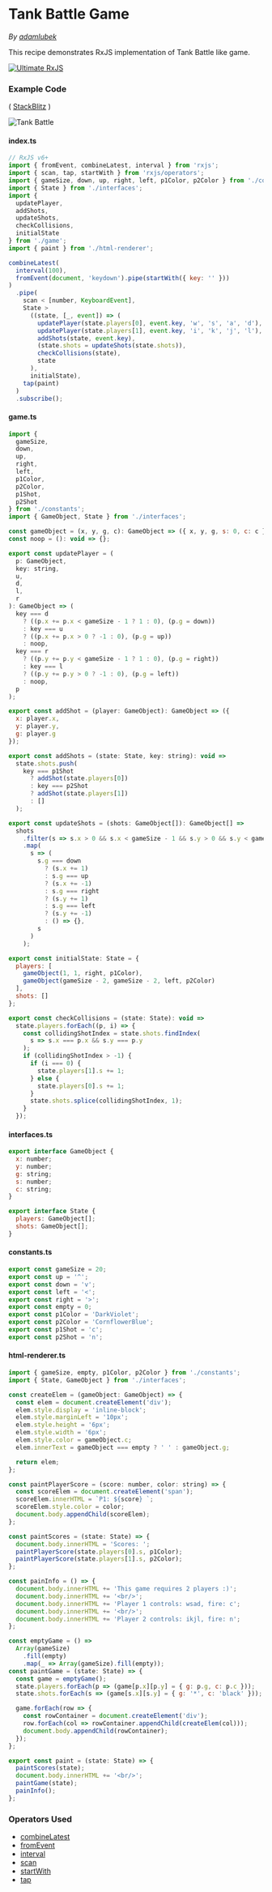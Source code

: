# Tank Battle Game

_By [adamlubek](https://github.com/adamlubek)_

This recipe demonstrates RxJS implementation of Tank Battle like game.

[![Ultimate RxJS](https://drive.google.com/uc?export=view&id=1qq2-q-eVe-F_-d0eSvTyqaGRjpfLDdJz 'Ultimate RxJS')](https://ultimatecourses.com/courses/rxjs?ref=4)

### Example Code

( [StackBlitz](https://stackblitz.com/edit/rxjs-tank-battle?file=index.ts) )

![Tank Battle](https://drive.google.com/uc?export=view&id=1-QeeMZCtd9rp60m9C9yphMW5vs0jQxYW)

#### index.ts

```js
// RxJS v6+
import { fromEvent, combineLatest, interval } from 'rxjs';
import { scan, tap, startWith } from 'rxjs/operators';
import { gameSize, down, up, right, left, p1Color, p2Color } from './constants';
import { State } from './interfaces';
import {
  updatePlayer,
  addShots,
  updateShots,
  checkCollisions,
  initialState
} from './game';
import { paint } from './html-renderer';

combineLatest(
  interval(100),
  fromEvent(document, 'keydown').pipe(startWith({ key: '' }))
)
  .pipe(
    scan < [number, KeyboardEvent],
    State >
      ((state, [_, event]) => (
        updatePlayer(state.players[0], event.key, 'w', 's', 'a', 'd'),
        updatePlayer(state.players[1], event.key, 'i', 'k', 'j', 'l'),
        addShots(state, event.key),
        (state.shots = updateShots(state.shots)),
        checkCollisions(state),
        state
      ),
      initialState),
    tap(paint)
  )
  .subscribe();
```

#### game.ts

```js
import {
  gameSize,
  down,
  up,
  right,
  left,
  p1Color,
  p2Color,
  p1Shot,
  p2Shot
} from './constants';
import { GameObject, State } from './interfaces';

const gameObject = (x, y, g, c): GameObject => ({ x, y, g, s: 0, c: c });
const noop = (): void => {};

export const updatePlayer = (
  p: GameObject,
  key: string,
  u,
  d,
  l,
  r
): GameObject => (
  key === d
    ? ((p.x += p.x < gameSize - 1 ? 1 : 0), (p.g = down))
    : key === u
    ? ((p.x += p.x > 0 ? -1 : 0), (p.g = up))
    : noop,
  key === r
    ? ((p.y += p.y < gameSize - 1 ? 1 : 0), (p.g = right))
    : key === l
    ? ((p.y += p.y > 0 ? -1 : 0), (p.g = left))
    : noop,
  p
);

export const addShot = (player: GameObject): GameObject => ({
  x: player.x,
  y: player.y,
  g: player.g
});

export const addShots = (state: State, key: string): void =>
  state.shots.push(
    key === p1Shot
      ? addShot(state.players[0])
      : key === p2Shot
      ? addShot(state.players[1])
      : []
  );

export const updateShots = (shots: GameObject[]): GameObject[] =>
  shots
    .filter(s => s.x > 0 && s.x < gameSize - 1 && s.y > 0 && s.y < gameSize)
    .map(
      s => (
        s.g === down
          ? (s.x += 1)
          : s.g === up
          ? (s.x += -1)
          : s.g === right
          ? (s.y += 1)
          : s.g === left
          ? (s.y += -1)
          : () => {},
        s
      )
    );

export const initialState: State = {
  players: [
    gameObject(1, 1, right, p1Color),
    gameObject(gameSize - 2, gameSize - 2, left, p2Color)
  ],
  shots: []
};

export const checkCollisions = (state: State): void =>
  state.players.forEach((p, i) => {
    const collidingShotIndex = state.shots.findIndex(
      s => s.x === p.x && s.y === p.y
    );
    if (collidingShotIndex > -1) {
      if (i === 0) {
        state.players[1].s += 1;
      } else {
        state.players[0].s += 1;
      }
      state.shots.splice(collidingShotIndex, 1);
    }
  });
```

#### interfaces.ts

```js
export interface GameObject {
  x: number;
  y: number;
  g: string;
  s: number;
  c: string;
}

export interface State {
  players: GameObject[];
  shots: GameObject[];
}
```

#### constants.ts

```js
export const gameSize = 20;
export const up = '^';
export const down = 'v';
export const left = '<';
export const right = '>';
export const empty = 0;
export const p1Color = 'DarkViolet';
export const p2Color = 'CornflowerBlue';
export const p1Shot = 'c';
export const p2Shot = 'n';
```

#### html-renderer.ts

```js
import { gameSize, empty, p1Color, p2Color } from './constants';
import { State, GameObject } from './interfaces';

const createElem = (gameObject: GameObject) => {
  const elem = document.createElement('div');
  elem.style.display = 'inline-block';
  elem.style.marginLeft = '10px';
  elem.style.height = '6px';
  elem.style.width = '6px';
  elem.style.color = gameObject.c;
  elem.innerText = gameObject === empty ? ' ' : gameObject.g;

  return elem;
};

const paintPlayerScore = (score: number, color: string) => {
  const scoreElem = document.createElement('span');
  scoreElem.innerHTML = `P1: ${score} `;
  scoreElem.style.color = color;
  document.body.appendChild(scoreElem);
};

const paintScores = (state: State) => {
  document.body.innerHTML = 'Scores: ';
  paintPlayerScore(state.players[0].s, p1Color);
  paintPlayerScore(state.players[1].s, p2Color);
};

const painInfo = () => {
  document.body.innerHTML += 'This game requires 2 players :)';
  document.body.innerHTML += '<br/>';
  document.body.innerHTML += 'Player 1 controls: wsad, fire: c';
  document.body.innerHTML += '<br/>';
  document.body.innerHTML += 'Player 2 controls: ikjl, fire: n';
};

const emptyGame = () =>
  Array(gameSize)
    .fill(empty)
    .map(_ => Array(gameSize).fill(empty));
const paintGame = (state: State) => {
  const game = emptyGame();
  state.players.forEach(p => (game[p.x][p.y] = { g: p.g, c: p.c }));
  state.shots.forEach(s => (game[s.x][s.y] = { g: '*', c: 'black' }));

  game.forEach(row => {
    const rowContainer = document.createElement('div');
    row.forEach(col => rowContainer.appendChild(createElem(col)));
    document.body.appendChild(rowContainer);
  });
};

export const paint = (state: State) => {
  paintScores(state);
  document.body.innerHTML += '<br/>';
  paintGame(state);
  painInfo();
};
```

### Operators Used

- [combineLatest](../operators/combination/combinelatest.md)
- [fromEvent](../operators/creation/fromevent.md)
- [interval](../operators/creation/interval.md)
- [scan](../operators/transformation/scan.md)
- [startWith](../operators/combination/startwith.md)
- [tap](../operators/utility/do.md)
